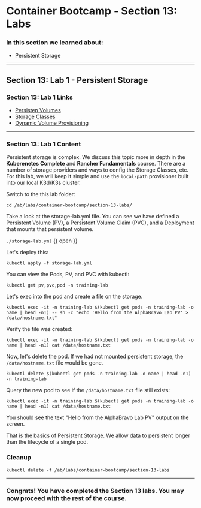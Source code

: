 # Container Bootcamp - Section 13: Labs

### In this section we learned about:

* Persistent Storage

____

## Section 13: Lab 1 - Persistent Storage

### Section 13: Lab 1 Links

* [Persisten Volumes](https://kubernetes.io/docs/concepts/storage/persistent-volumes/)
* [Storage Classes](https://kubernetes.io/docs/concepts/storage/storage-classes/)
* [Dynamic Volume Provisioning](https://kubernetes.io/docs/concepts/storage/dynamic-provisioning/)

____

### Section 13: Lab 1 Content

Persistent storage is complex. We discuss this topic more in depth in the **Kuberenetes Complete** and **Rancher Fundamentals** course. There are a number of storage providers and ways to config the Storage Classes, etc. For this lab, we will keep it simple and use the `local-path` provisioner built into our local K3d/K3s cluster.

Switch to the this lab folder:

`cd /ab/labs/container-bootcamp/section-13-labs/`

Take a look at the storage-lab.yml file. You can see we have defined a Persistent Volume (PV), a Persistent Volume Claim (PVC), and a Deployment that mounts that persistent volume.

`./storage-lab.yml` {{ open }}

Let's deploy this:

`kubectl apply -f storage-lab.yml`

You can view the Pods, PV, and PVC with kubectl:

`kubectl get pv,pvc,pod -n training-lab`

Let's exec into the pod and create a file on the storage.

`kubectl exec -it -n training-lab $(kubectl get pods -n training-lab -o name | head -n1) -- sh -c "echo 'Hello from the AlphaBravo Lab PV' > /data/hostname.txt"`

Verify the file was created:

`kubectl exec -it -n training-lab $(kubectl get pods -n training-lab -o name | head -n1) cat /data/hostname.txt`

Now, let's delete the pod. If we had not mounted persistent storage, the `/data/hostname.txt` file would be gone.

`kubectl delete $(kubectl get pods -n training-lab -o name | head -n1) -n training-lab`

Query the new pod to see if the `/data/hostname.txt` file still exists:

`kubectl exec -it -n training-lab $(kubectl get pods -n training-lab -o name | head -n1) cat /data/hostname.txt`

You should see the text "Hello from the AlphaBravo Lab PV" output on the screen.

That is the basics of Persistent Storage. We allow data to persistent longer than the lifecycle of a single pod.


### Cleanup

`kubectl delete -f /ab/labs/container-bootcamp/section-13-labs`

----

### Congrats! You have completed the Section 13 labs. You may now proceed with the rest of the course.